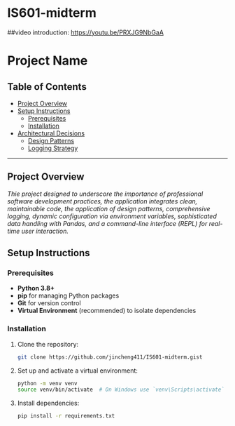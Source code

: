 # IS601-midterm
##video introduction:
https://youtu.be/PRXJG9NbGaA

# Project Name

## Table of Contents
- [Project Overview](#project-overview)
- [Setup Instructions](#setup-instructions)
  - [Prerequisites](#prerequisites)
  - [Installation](#installation)
- [Architectural Decisions](#architectural-decisions)
  - [Design Patterns](#design-patterns)
  - [Logging Strategy](#logging-strategy)

---

## Project Overview
*Thie project designed to underscore the importance of professional software development practices, the application integrates clean, maintainable code, the application of design patterns, comprehensive logging, dynamic configuration via environment variables, sophisticated data handling with Pandas, and a command-line interface (REPL) for real-time user interaction.*

## Setup Instructions

### Prerequisites
- **Python 3.8+**
- **pip** for managing Python packages
- **Git** for version control
- **Virtual Environment** (recommended) to isolate dependencies

### Installation
1. Clone the repository:
   ```bash
   git clone https://github.com/jincheng411/IS601-midterm.gist
2. Set up and activate a virtual environment:
    ```bash
   python -m venv venv
   source venv/bin/activate  # On Windows use `venv\Scripts\activate`
3. Install dependencies:
    ```bash
   pip install -r requirements.txt
    
